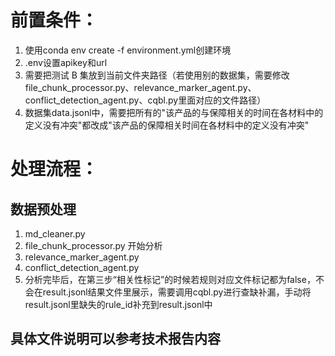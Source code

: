 
# 前置条件：
1. 使用conda env create -f environment.yml创建环境
2. .env设置apikey和url
3. 需要把测试 B 集放到当前文件夹路径（若使用别的数据集，需要修改file_chunk_processor.py、relevance_marker_agent.py、conflict_detection_agent.py、cqbl.py里面对应的文件路径）
4. 数据集data.jsonl中，需要把所有的"该产品的与保障相关的时间在各材料中的定义没有冲突"都改成"该产品的保障相关时间在各材料中的定义没有冲突"

# 处理流程：

## 数据预处理

1. md_cleaner.py
2. file_chunk_processor.py
    开始分析
3. relevance_marker_agent.py
4. conflict_detection_agent.py
5. 分析完毕后，在第三步“相关性标记”的时候若规则对应文件标记都为false，不会在result.jsonl结果文件里展示，需要调用cqbl.py进行查缺补漏，手动将result.jsonl里缺失的rule_id补充到result.jsonl中



## 具体文件说明可以参考技术报告内容